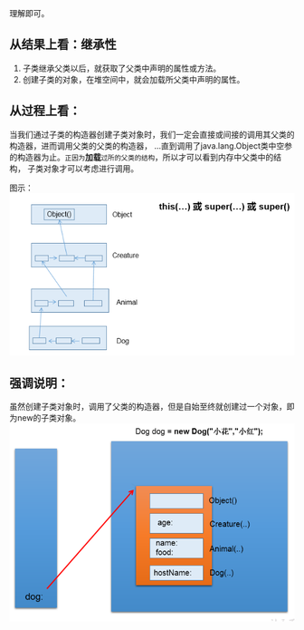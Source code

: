 理解即可。
## 从结果上看：继承性

1. 子类继承父类以后，就获取了父类中声明的属性或方法。
2. 创建子类的对象，在堆空间中，就会加载所父类中声明的属性。
## 从过程上看：
当我们通过子类的构造器创建子类对象时，我们一定会直接或间接的调用其父类的构造器，进而调用父类的父类的构造器，
...直到调用了java.lang.Object类中空参的构造器为止。`正因为`**加载**`过所的父类的结构`，所以才可以看到内存中父类中的结构，
子类对象才可以考虑进行调用。

图示：  
![img.png](../image/img_10.png)
## 强调说明：
虽然创建子类对象时，调用了父类的构造器，但是自始至终就创建过一个对象，即为new的子类对象。
![img.png](../image/img_11.png)
